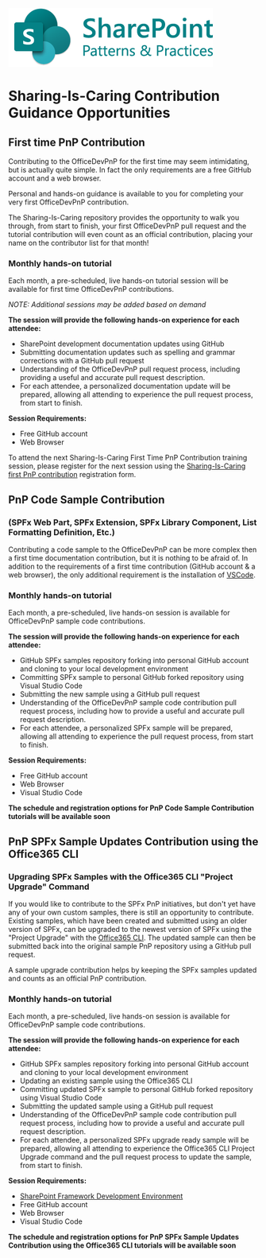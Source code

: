 ![SharePoint Patterns and Practices](../img/SharePoint_PnP_logo_fullcolor2x.png)

# Sharing-Is-Caring Contribution Guidance Opportunities

## First time PnP Contribution

Contributing to the OfficeDevPnP for the first time may seem intimidating, but is actually quite simple. In fact the only requirements are a free GitHub account and a web browser. 

Personal and hands-on guidance is available to you for completing your very first OfficeDevPnP contribution.

The Sharing-Is-Caring repository provides the opportunity to walk you through, from start to finish, your first OfficeDevPnP pull request and the tutorial contribution will even count as an official contribution, placing your name on the contributor list for that month! 

### Monthly hands-on tutorial

Each month, a pre-scheduled, live hands-on tutorial session will be available for first time OfficeDevPnP contributions.<br/> 

*NOTE: Additional sessions may be added based on demand*

**The session will provide the following hands-on experience for each attendee:**

* SharePoint development documentation updates using GitHub
* Submitting documentation updates such as spelling and grammar corrections with a GitHub pull request
* Understanding of the OfficeDevPnP pull request process, including providing a useful and accurate pull request description. 
* For each attendee, a personalized documentation update will be prepared, allowing all attending to experience the pull request process, from start to finish. 

**Session Requirements:**

* Free GitHub account
* Web Browser

To attend the next Sharing-Is-Caring First Time PnP Contribution training session, please register for the next session using the [Sharing-Is-Caring first PnP contribution](https://forms.office.com/Pages/ResponsePage.aspx?id=P4W00MjlVkqb2oRWF2ZrgX11OyUhMWtHhZR7nphQCrdUNjc4NkdGUzZETElaUThNV0JZVVZXQzdOTC4u) registration form.<BR>

## PnP Code Sample Contribution

### (SPFx Web Part, SPFx Extension, SPFx Library Component, List Formatting Definition, Etc.)

Contributing a code sample to the OfficeDevPnP can be more complex then a first time documentation contribution, but it is nothing to be afraid of. In addition to the requirements of a first time contribution (GitHub account & a web browser), the only additional requirement is the installation of [VSCode](https://code.visualstudio.com/).

### Monthly hands-on tutorial

Each month, a pre-scheduled, live hands-on session is available for OfficeDevPnP sample code contributions.

**The session will provide the following hands-on experience for each attendee:**

* GitHub SPFx samples repository forking into personal GitHub account and cloning to your local development environment
* Committing SPFx sample to personal GitHub forked repository using Visual Studio Code
* Submitting the new sample using a GitHub pull request
* Understanding of the OfficeDevPnP sample code contribution pull request process, including how to provide a useful and accurate pull request description. 
* For each attendee, a personalized SPFx sample will be prepared, allowing all attending to experience the pull request process, from start to finish. 

**Session Requirements:**

* Free GitHub account
* Web Browser
* Visual Studio Code

**The schedule and registration options for PnP Code Sample Contribution tutorials will be available soon**

## PnP SPFx Sample Updates Contribution using the Office365 CLI

### Upgrading SPFx Samples with the Office365 CLI "Project Upgrade" Command
If you would like to contribute to the SPFx PnP initiatives, but don't yet have any of your own custom samples, there is still an opportunity to contribute. Existing samples, which have been created and submitted using an older version of SPFx, can be upgraded to the newest version of SPFx using the "Project Upgrade" with the [Office365 CLI](https://pnp.github.io/office365-cli/). The updated sample can then be submitted back into the original sample PnP repository using a GitHub pull request. 

A sample upgrade contribution helps by keeping the SPFx samples updated and counts as an official PnP contribution.

### Monthly hands-on tutorial
Each month, a pre-scheduled, live hands-on session is available for OfficeDevPnP sample code contributions. 

**The session will provide the following hands-on experience for each attendee:**

* GitHub SPFx samples repository forking into personal GitHub account and cloning to your local development environment
* Updating an existing sample using the Office365 CLI
* Committing updated SPFx sample to personal GitHub forked repository using Visual Studio Code
* Submitting the updated sample using a GitHub pull request
* Understanding of the OfficeDevPnP sample code contribution pull request process, including how to provide a useful and accurate pull request description. 
* For each attendee, a personalized SPFx upgrade ready sample will be prepared, allowing all attending to experience the Office365 CLI Project Upgrade command and the pull request process to update the sample, from start to finish. 

**Session Requirements:**

* [SharePoint Framework Development Environment](https://docs.microsoft.com/en-us/sharepoint/dev/spfx/set-up-your-development-environment)
* Free GitHub account
* Web Browser
* Visual Studio Code

**The schedule and registration options for PnP SPFx Sample Updates Contribution using the Office365 CLI tutorials will be available soon**
